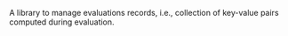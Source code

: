 A library to manage evaluations records, i.e., collection of key-value pairs computed during evaluation.
